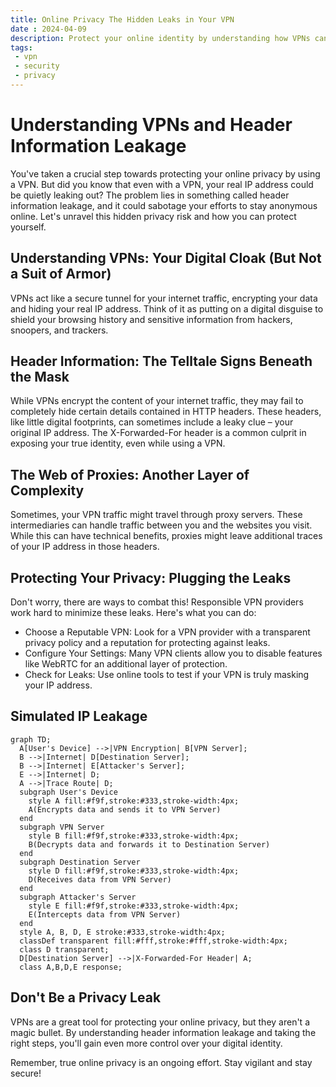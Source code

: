 ```yaml
---
title: Online Privacy The Hidden Leaks in Your VPN
date : 2024-04-09
description: Protect your online identity by understanding how VPNs can still expose your private information through header information leakage.
tags:
 - vpn
 - security 
 - privacy
---
```


# Understanding VPNs and Header Information Leakage

You've taken a crucial step towards protecting your online privacy by using a VPN. But did you know that even with a VPN, your real IP address could be quietly leaking out?  The problem lies in something called header information leakage, and it could sabotage your efforts to stay anonymous online. Let's unravel this hidden privacy risk and how you can protect yourself.

## Understanding VPNs: Your Digital Cloak (But Not a Suit of Armor)

VPNs act like a secure tunnel for your internet traffic, encrypting your data and hiding your real IP address. Think of it as putting on a digital disguise to shield your browsing history and sensitive information from hackers, snoopers, and trackers.

## Header Information: The Telltale Signs Beneath the Mask

While VPNs encrypt the content of your internet traffic, they may fail to completely hide certain details contained in HTTP headers. These headers, like little digital footprints, can sometimes include a leaky clue – your original IP address. The X-Forwarded-For header is a common culprit in exposing your true identity, even while using a VPN.

## The Web of Proxies: Another Layer of Complexity

Sometimes, your VPN traffic might travel through proxy servers. These intermediaries can handle traffic between you and the websites you visit. While this can have technical benefits, proxies might leave additional traces of your IP address in those headers.

## Protecting Your Privacy: Plugging the Leaks

Don't worry, there are ways to combat this! Responsible VPN providers work hard to minimize these leaks. Here's what you can do:

- Choose a Reputable VPN: Look for a VPN provider with a transparent privacy policy and a reputation for protecting against leaks.
- Configure Your Settings: Many VPN clients allow you to disable features like WebRTC for an additional layer of protection.
- Check for Leaks: Use online tools to test if your VPN is truly masking your IP address.

## Simulated IP Leakage

```mermaid
graph TD;
  A[User's Device] -->|VPN Encryption| B[VPN Server];
  B -->|Internet| D[Destination Server];
  B -->|Internet| E[Attacker's Server];
  E -->|Internet| D;
  A -->|Trace Route| D;
  subgraph User's Device
    style A fill:#f9f,stroke:#333,stroke-width:4px;
    A(Encrypts data and sends it to VPN Server)
  end
  subgraph VPN Server
    style B fill:#f9f,stroke:#333,stroke-width:4px;
    B(Decrypts data and forwards it to Destination Server)
  end
  subgraph Destination Server
    style D fill:#f9f,stroke:#333,stroke-width:4px;
    D(Receives data from VPN Server)
  end
  subgraph Attacker's Server
    style E fill:#f9f,stroke:#333,stroke-width:4px;
    E(Intercepts data from VPN Server)
  end
  style A, B, D, E stroke:#333,stroke-width:4px;
  classDef transparent fill:#fff,stroke:#fff,stroke-width:4px;
  class D transparent;
  D[Destination Server] -->|X-Forwarded-For Header| A;
  class A,B,D,E response;
```

## Don't Be a Privacy Leak

VPNs are a great tool for protecting your online privacy, but they aren't a magic bullet. By understanding header information leakage and taking the right steps, you'll gain even more control over your digital identity.

Remember, true online privacy is an ongoing effort. Stay vigilant and stay secure!
